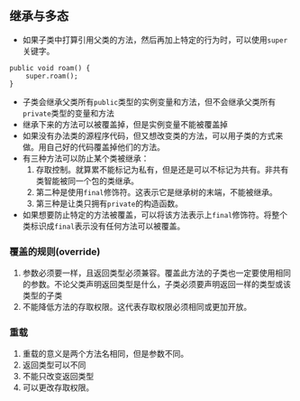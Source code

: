 ## 继承与多态

* 如果子类中打算引用父类的方法，然后再加上特定的行为时，可以使用`super`关键字。
```
public void roam() {
    super.roam();
}
```

* 子类会继承父类所有`public`类型的实例变量和方法，但不会继承父类所有`private`类型的变量和方法
* 继承下来的方法可以被覆盖掉，但是实例变量不能被覆盖掉
* 如果没有办法类的源程序代码，但又想改变类的方法，可以用子类的方式来做。用自己好的代码覆盖掉他们的方法。
* 有三种方法可以防止某个类被继承：
  1. 存取控制。就算累不能标记为私有，但是还是可以不标记为共有。非共有类智能被同一个包的类继承。
  2. 第二种是使用`final`修饰符。这表示它是继承树的末端，不能被继承。
  3. 第三种是让类只拥有`private`的构造函数。
* 如果想要防止特定的方法被覆盖，可以将该方法表示上`final`修饰符。将整个类标识成`final`表示没有任何方法可以被覆盖。

### 覆盖的规则(override)
1. 参数必须要一样，且返回类型必须兼容。覆盖此方法的子类也一定要使用相同的参数。不论父类声明返回类型是什么，子类必须要声明返回一样的类型或该类型的子类
2. 不能降低方法的存取权限。这代表存取权限必须相同或更加开放。

### 重载
1. 重载的意义是两个方法名相同，但是参数不同。
2. 返回类型可以不同
3. 不能只改变返回类型
4. 可以更改存取权限。
